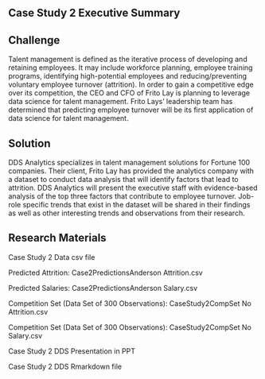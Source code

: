 ## Case Study 2 Executive Summary

## Challenge

Talent management is defined as the iterative process of developing and retaining employees. It may include workforce planning, employee training programs, identifying high-potential employees and reducing/preventing voluntary employee turnover (attrition). In order to gain a competitive edge over its competition, the CEO and CFO of Frito Lay is planning to leverage data science for talent management. Frito Lays’ leadership team has determined that predicting employee turnover will be its first application of data science for talent management.

## Solution

DDS Analytics specializes in talent management solutions for Fortune 100 companies. Their client, Frito Lay has provided the analytics company with a dataset to conduct data analysis that will identify factors that lead to attrition. DDS Analytics will present the executive staff with evidence-based analysis of the top three factors that contribute to employee turnover. Job-role specific trends that exist in the dataset will be shared in their findings as well as other interesting trends and observations from their research.

## Research Materials
Case Study 2 Data csv file

Predicted Attrition: Case2PredictionsAnderson Attrition.csv

Predicted Salaries: Case2PredictionsAnderson Salary.csv

Competition Set (Data Set of 300 Observations): CaseStudy2CompSet No Attrition.csv

Competition Set (Data Set of 300 Observations): CaseStudy2CompSet No Salary.csv

Case Study 2 DDS Presentation in PPT

Case Study 2 DDS Rmarkdown file

